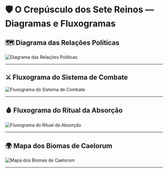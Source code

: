
# 🛡️ O Crepúsculo dos Sete Reinos — Diagramas e Fluxogramas

## 🗺️ Diagrama das Relações Políticas

![Diagrama das Relações Políticas](diagrama_relações_políticas.png)

---

## ⚔️ Fluxograma do Sistema de Combate

![Fluxograma do Sistema de Combate](fluxograma_combate.png)

---

## 🩸 Fluxograma do Ritual da Absorção

![Fluxograma do Ritual da Absorção](fluxograma_ritual_da_absorção.png)

---

## 🌍 Mapa dos Biomas de Caelorum

![Mapa dos Biomas de Caelorum](mapa_biomas_de_caelorum.png)

---
